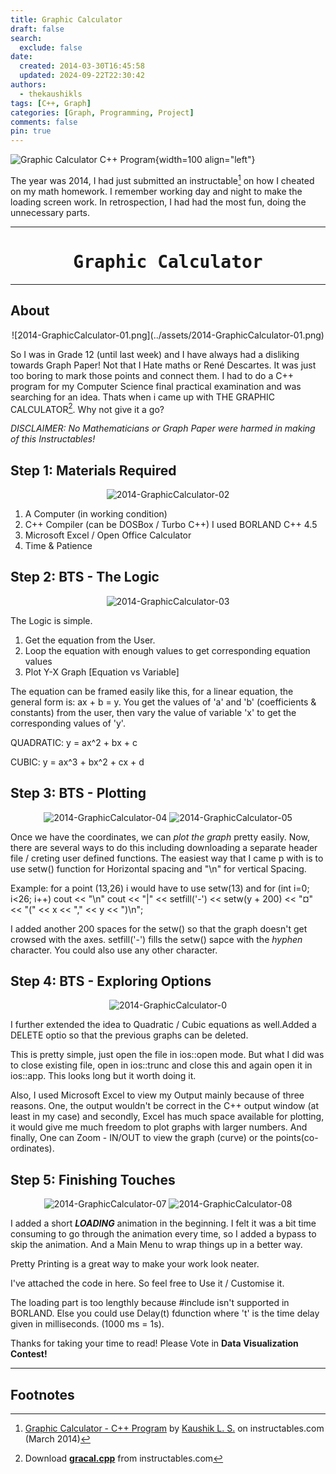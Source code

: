 ```yaml
---
title: Graphic Calculator
draft: false
search:
  exclude: false
date:
  created: 2014-03-30T16:45:58
  updated: 2024-09-22T22:30:42
authors:
  - thekaushikls
tags: [C++, Graph]
categories: [Graph, Programming, Project]
comments: false
pin: true
---
```

![Graphic Calculator C++ Program](../assets/2014-GraphicCalculator-02.png){width=100 align="left"}

The year was 2014, I had just submitted an instructable[^1] on how I cheated on my math homework. I remember working day and night to make the loading screen work. In retrospection, I had had the most fun, doing the unnecessary parts.
<!-- more -->

---
<center><h1><kbd> Graphic Calculator</kbd></h1></center>

---
## About

<center>
  ![2014-GraphicCalculator-01.png](../assets/2014-GraphicCalculator-01.png)
</center>

So I was in Grade 12 (until last week) and I have always had a disliking towards Graph Paper! Not that I Hate maths or René Descartes. It was just too boring to mark those points and connect them. I had to do a C++ program for my Computer Science final practical examination and was searching for an idea. Thats when i came up with THE GRAPHIC CALCULATOR[^2]. Why not give it a go?

*DISCLAIMER: No Mathematicians or Graph Paper were harmed in making of this Instructables!*

## Step 1: Materials Required

<center>
  
  ![2014-GraphicCalculator-02](../assets/2014-GraphicCalculator-02.png)

</center>

1. A Computer (in working condition)
2. C++ Compiler (can be DOSBox / Turbo C++) I used BORLAND C++ 4.5
3. Microsoft Excel / Open Office Calculator
4. Time & Patience

## Step 2: BTS - The Logic
<center>

  ![2014-GraphicCalculator-03](../assets/2014-GraphicCalculator-03.png)

</center>

The Logic is simple.

1. Get the equation from the User.
2. Loop the equation with enough values to get corresponding equation values
3. Plot Y-X Graph [Equation vs Variable]
   
The equation can be framed easily like this, for a linear equation, the general form is: ax + b = y. You get the values of 'a' and 'b' (coefficients & constants) from the user, then vary the value of variable 'x' to get the corresponding values of 'y'.

QUADRATIC: y = ax^2 + bx + c

CUBIC: y = ax^3 + bx^2 + cx + d

## Step 3: BTS - Plotting

<center>

  ![2014-GraphicCalculator-04](../assets/2014-GraphicCalculator-04.png)
  ![2014-GraphicCalculator-05](../assets/2014-GraphicCalculator-05.png)

</center>

Once we have the coordinates, we can *plot the graph* pretty easily. Now, there are several ways to do this including downloading a separate header file / creting user defined functions. The easiest way that I came p with is to use setw() function for Horizontal spacing and "\n" for vertical Spacing.

Example: for a point (13,26) i would have to use setw(13) and for (int i=0; i<26; i++) cout << "\n"
cout << "|" << setfill('-') << setw(y + 200) << "¤" << "(" << x << "," << y << ")\n";

I added another 200 spaces for the setw() so that the graph doesn't get crowsed with the axes.
setfill('-') fills the setw() sapce with the *hyphen* character. You could also use any other character.

## Step 4: BTS - Exploring Options

<center>

  ![2014-GraphicCalculator-0](../assets/2014-GraphicCalculator-06.png)

</center>

I further extended the idea to Quadratic / Cubic equations as well.Added a DELETE optio so that the previous graphs can be deleted.

This is pretty simple, just open the file in ios::open mode. But what I did was to close existing file, open in ios::trunc and close this and again open it in ios::app. This looks long but it worth doing it.

Also, I used Microsoft Excel to view my Output mainly because of three reasons. One, the output wouldn't be correct in the C++ output window (at least in my case) and secondly, Excel has much space available for plotting, it would give me much freedom to plot graphs with larger numbers. And finally, One can Zoom - IN/OUT to view the graph (curve) or the points(co-ordinates).

## Step 5: Finishing Touches

<center>

  ![2014-GraphicCalculator-07](../assets/2014-GraphicCalculator-07.png)
  ![2014-GraphicCalculator-08](../assets/2014-GraphicCalculator-08.png)

</center>

I added a short ***LOADING*** animation in the beginning. I felt it was a bit time consuming to go through the animation every time, so I added a bypass to skip the animation. And a Main Menu to wrap things up in a better way.

Pretty Printing is a great way to make your work look neater.

I've attached the code in here. So feel free to Use it / Customise it.

The loading part is too lengthly because #include isn't supported in BORLAND. Else you could use Delay(t) fdunction where 't' is the time delay given in milliseconds. (1000 ms = 1s).

Thanks for taking your time to read! Please Vote in **Data Visualization Contest!**

---

## Footnotes
[^1]: [Graphic Calculator - C++ Program](https://www.instructables.com/Graphic-Calculator-C-Program/) by [Kaushik L. S.](linkedin.com/in/thekaushikls) on instructables.com (March 2014)
[^2]: Download [**gracal.cpp**](https://content.instructables.com/FC3/1JPB/HT5CPVLB/FC31JPBHT5CPVLB.cpp) from instructables.com
